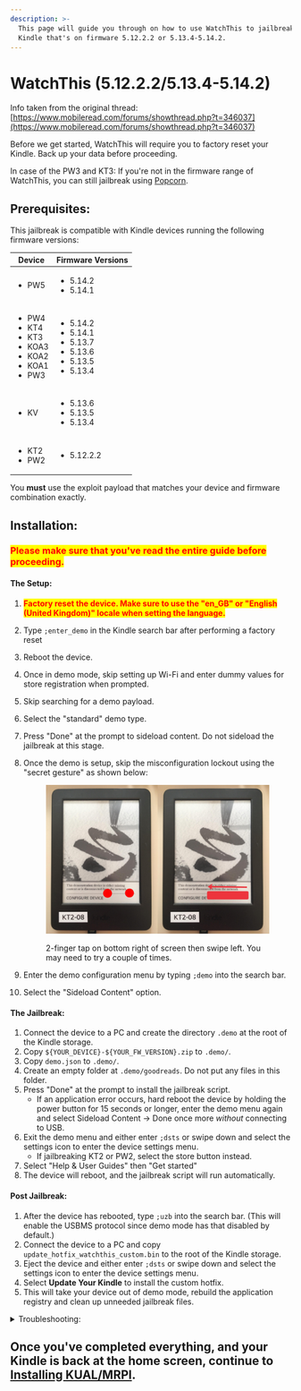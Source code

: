 ```yaml
---
description: >-
  This page will guide you through on how to use WatchThis to jailbreak your
  Kindle that's on firmware 5.12.2.2 or 5.13.4-5.14.2.
---
```


# WatchThis (5.12.2.2/5.13.4-5.14.2)

Info taken from the original thread: [https://www.mobileread.com/forums/showthread.php?t=346037](https://www.mobileread.com/forums/showthread.php?t=346037)

Before we get started, WatchThis will require you to factory reset your Kindle. Back up your data before proceeding.

In case of the PW3 and KT3: If you're not in the firmware range of WatchThis, you can still jailbreak using [Popcorn](../jailbreak-hardware/popcorn-kt2-kt3-pw2-pw3-kv.md).



## Prerequisites:

This jailbreak is compatible with Kindle devices running the following firmware versions:

| Device                                                                                           | Firmware Versions                                                                                   |
| ------------------------------------------------------------------------------------------------ | --------------------------------------------------------------------------------------------------- |
| <ul><li>PW5</li></ul>                                                                            | <ul><li>5.14.2</li><li>5.14.1</li></ul>                                                             |
| <ul><li>PW4</li><li>KT4</li><li>KT3</li><li>KOA3</li><li>KOA2</li><li>KOA1</li><li>PW3</li></ul> | <ul><li>5.14.2</li><li>5.14.1</li><li>5.13.7</li><li>5.13.6</li><li>5.13.5</li><li>5.13.4</li></ul> |
| <ul><li>KV</li></ul>                                                                             | <ul><li>5.13.6</li><li>5.13.5</li><li>5.13.4</li></ul>                                              |
| <ul><li>KT2</li><li>PW2</li></ul>                                                                | <ul><li>5.12.2.2</li></ul>                                                                          |

You **must** use the exploit payload that matches your device and firmware combination exactly.



## Installation:

### <mark style="color:red;">Please make sure that you've read the entire guide before proceeding.</mark>

#### The Setup:

1. <mark style="color:red;">**Factory reset the device. Make sure to use the "en\_GB" or "English (United Kingdom)" locale when setting the language.**</mark>
2. Type `;enter_demo` in the Kindle search bar after performing a factory reset
3. Reboot the device.
4. Once in demo mode, skip setting up Wi-Fi and enter dummy values for store registration when prompted.
5. Skip searching for a demo payload.
6. Select the "standard" demo type.
7. Press "Done" at the prompt to sideload content. Do not sideload the jailbreak at this stage.
8.  Once the demo is setup, skip the misconfiguration lockout using the "secret gesture" as shown below:

    <figure><img src="../.gitbook/assets/image.png" alt=""><figcaption><p>2-finger tap on bottom right of screen then swipe left. You may need to try a couple of times.</p></figcaption></figure>
9. Enter the demo configuration menu by typing `;demo` into the search bar.
10. Select the "Sideload Content" option.

#### The Jailbreak:

1. Connect the device to a PC and create the directory `.demo` at the root of the Kindle storage.
2. Copy `${YOUR_DEVICE}-${YOUR_FW_VERSION}.zip` to `.demo/`.
3. Copy `demo.json` to `.demo/`.
4. Create an empty folder at `.demo/goodreads`. Do not put any files in this folder.
5. Press "Done" at the prompt to install the jailbreak script.
   * If an application error occurs, hard reboot the device by holding the power button for 15 seconds or longer, enter the demo menu again and select Sideload Content -> Done once more _without_ connecting to USB.
6. Exit the demo menu and either enter `;dsts` or swipe down and select the settings icon to enter the device settings menu.
   * If jailbreaking KT2 or PW2, select the store button instead.
7. Select "Help & User Guides" then "Get started"
8. The device will reboot, and the jailbreak script will run automatically.

#### Post Jailbreak:

1. After the device has rebooted, type `;uzb` into the search bar. (This will enable the USBMS protocol since demo mode has that disabled by default.)
2. Connect the device to a PC and copy `update_hotfix_watchthis_custom.bin` to the root of the Kindle storage.
3. Eject the device and either enter `;dsts` or swipe down and select the settings icon to enter the device settings menu.
4. Select **Update Your Kindle** to install the custom hotfix.
5. This will take your device out of demo mode, rebuild the application registry and clean up unneeded jailbreak files.

<details>

<summary>Troubleshooting:</summary>

* Alternative Demo Mode entry method:
  * Create an empty file named `DONT_CHECK_BATTERY` at the root of the Kindle USB storage.
  * Activate demo mode by typing `;demo` into the search bar.
  * Once in demo mode, skip setting up Wi-Fi and enter dummy values for store registration when prompted.

<!---->

* If you need to reset your device whilst in Demo Mode, enter `;uzb` in the search bar to enable USB storage mode then create an empty file named `DO_FACTORY_RESTORE` at the root of the Kindle storage. Once this has been created, reboot the device.

<!---->

* If you don't understand how the secret gesture works, here is a [video demonstration](https://www.youtube.com/watch?v=JzuIGbGPpig).

</details>

## Once you've completed everything, and your Kindle is back at the home screen, continue to [Installing KUAL/MRPI](../post-jailbreak/installing-kual-mrpi.md).
